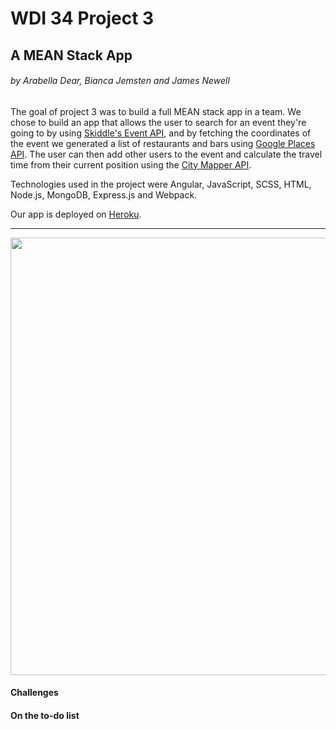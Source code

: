 # WDI 34 Project 3
## A MEAN Stack App
###### by Arabella Dear, Bianca Jemsten and James Newell

The goal of project 3 was to build a full MEAN stack app in a team. We chose to build an app that allows the user to search for an event they're going to by using [Skiddle's Event API](https://github.com/Skiddle/web-api/wiki/Events-API), and by fetching the coordinates of the event we generated a list of restaurants and bars using [Google Places API](https://developers.google.com/places/web-service/intro). The user can then add other users to the event and calculate the travel time from their current position using the [City Mapper API](https://citymapper.com/api).

Technologies used in the project were Angular, JavaScript, SCSS, HTML, Node.js, MongoDB, Express.js and Webpack.

Our app is deployed on [Heroku](https://fast-plains-52637.herokuapp.com/#!/).


***

<p align="center"><img src="https://i.imgur.com/achGguo.gif" width="700"></p>

#### Challenges 

#### On the to-do list
